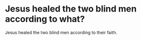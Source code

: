 # Jesus healed the two blind men according to what?

Jesus healed the two blind men according to their faith.
